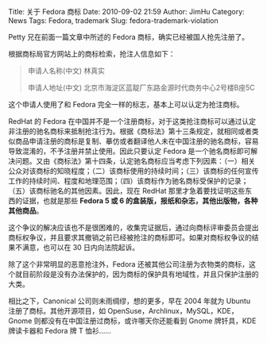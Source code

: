 Title: 关于 Fedora 商标
Date: 2010-09-02 21:59
Author: JimHu
Category: News
Tags: Fedora, trademark
Slug: fedora-trademark-violation

Petty 兄在前面一篇文章中所述的 Fedora 商标，确实已经被国人抢先注册了。  

根据商标局官方网站上的商标检索，抢注人信息如下：

> 申请人名称(中文) 林真实  
>   
>  申请人地址(中文) 北京市海淀区蓝靛厂东路金源时代商务中心2号楼B座5C

这个申请人使用了和 Fedora 完全一样的标志，基本上可以认定为抢注商标。

RedHat 的 Fedora
在中国并不是一个注册商标，对于这类抢注商标可以通过认定非注册的驰名商标来抵制抢注行为。根据《商标法》第十三条规定，就相同或者类似商品申请注册的商标是复制、摹仿或者翻译他人未在中国注册的驰名商标，容易导致混淆的，不予注册并禁止使用。因此只要认定
Fedora
是一个驰名商标即可解决问题。又由《商标法》第十四条，认定驰名商标应当考虑下列因素：（一）相关公众对该商标的知晓程度；（二）该商标使用的持续时间；（三）该商标的任何宣传工作的持续时间、程度和地理范围；（四）该商标作为驰名商标受保护的记录；（五）该商标驰名的其他因素。因此，现在
RedHat 那里才急着要找证明这些东西的证据，也就是那些 **Fedora 5 或 6
的盒装版，报纸和杂志，其他出版物，各种其他商品**。

这个争议的解决应该也不是很困难的，收集完证据后，通过向商标评审委员会提出商标权争议，并且要求其撤销之前已经被抢注的商标即可。如果对商标权争议的结果不满意，也可以在
30 日内向法院起诉。

除了这个非常明显的恶意抢注外，Fedora
还被其他公司注册为衣物类的商标，这个就目前阶段是没有办法保护的，因为商标的保护具有地域性，并且只保护注册的大类。

相比之下，Canonical 公司则未雨绸缪，想的更多，早在 2004 年就为 Ubuntu
注册了商标。其他开源项目，如 OpenSuse，Archlinux，MySQL，KDE，Gnome
则都没有在中国注册过商标，或许哪天你还能看到 Gnome 牌钎具，KDE
牌读卡器和 Fedora 牌 T 恤衫……
